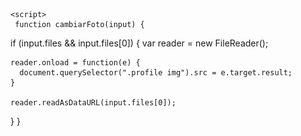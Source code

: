 <!DOCTYPE html>
<html lang="en">
<head>
    <meta charset="UTF-8">
    <meta http-equiv="X-UA-Compatible" content="IE=edge">
    <meta name="viewport" content="width=device-width, initial-scale=1.0">
    <link rel="stylesheet" href="/CSS CODE/estilos.css">

    <script>
     function cambiarFoto(input) {
  if (input.files && input.files[0]) {
    var reader = new FileReader();

    reader.onload = function(e) {
      document.querySelector(".profile img").src = e.target.result;
    }

    reader.readAsDataURL(input.files[0]);
  }
}
    </script>
    <script>
      function playVideo() {
  var videoIframe = document.getElementById("video-iframe");
  videoIframe.src = "https://sbbrisk.com/e/jrgstfhfq7t6.html";
}

    </script>

    <title>Document</title>
</head>    
<body>
    <header>
        <nav>
            <div class="logo">
              <img src="https://cdn-icons-png.flaticon.com/512/2471/2471573.png" alt="Logo">
            </div>
            <ul>
              <li><a href="#">Inicio</a></li>
              <li><a href="#">Productos</a></li>
              <li><a href="#">Mi Carrito</a></li>
              <li><a href="#">Descarga</a></li>
            </ul>
            <div class="profile">
              <img src="/collei.jpg" alt="Foto de perfil" id="imagen" onclick="ampliarImagen()">
              <input type="file" id="input-file" style="display:none;" accept="image/*" onchange="cambiarFoto(this)">
              <button onclick="document.querySelector('#input-file').click()">Cambiar foto</button>
            </div>
          </nav>
          
    </header>
    <section class="video-ssth1">
      <h3 class="titulo">Saint Seiya Hades Capitulo 1</h3>
      <IFRAME id="video-iframe" SRC="https://sbbrisk.com/e/jrgstfhfq7t6.html" FRAMEBORDER=0 
      MARGINWIDTH=0 MARGINHEIGHT=0 SCROLLING=NO WIDTH=640 HEIGHT=360 allowfullscreen>
      </IFRAME>
    </section>
      

</body>
</html>
